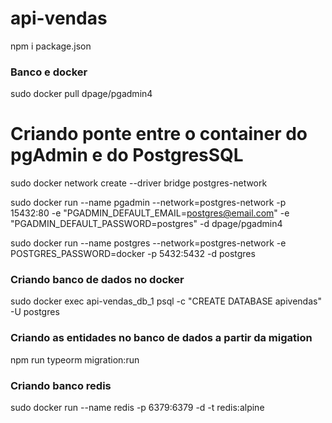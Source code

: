 # api-vendas

npm i package.json
### Banco e docker


sudo docker pull dpage/pgadmin4

# Criando ponte entre o container do pgAdmin e do PostgresSQL
sudo docker network create --driver bridge postgres-network

sudo docker run --name pgadmin --network=postgres-network -p 15432:80 -e "PGADMIN_DEFAULT_EMAIL=postgres@email.com" -e "PGADMIN_DEFAULT_PASSWORD=postgres" -d dpage/pgadmin4


sudo docker run --name postgres --network=postgres-network  -e POSTGRES_PASSWORD=docker -p 5432:5432 -d postgres

### Criando banco de dados no docker
sudo docker exec api-vendas_db_1 psql -c "CREATE DATABASE apivendas" -U postgres

### Criando as entidades no banco de dados a partir da migation
npm run typeorm migration:run

### Criando banco redis
sudo docker run --name redis -p 6379:6379 -d -t redis:alpine
